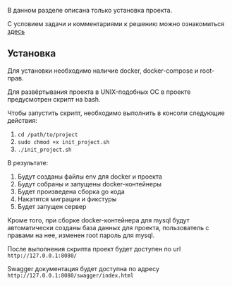 В данном разделе описана только установка проекта.

С условием задачи и комментариями к решению можно ознакомиться [здесь](https://github.com/plutonio00/books-api/tree/master/docs)

## Установка

Для установки необходимо наличие docker, docker-compose и root-прав.

Для развёртывания проекта в UNIX-подобных ОС в проекте предусмотрен скрипт на bash.

Чтобы запустить скрипт, необходимо выполнить в консоли следующие действия:

1. `cd /path/to/project`
2. `sudo chmod +x init_project.sh`
3. `./init_project.sh`

В результате:
1. Будут созданы файлы env для docker и проекта
2. Будут собраны и запущены docker-контейнеры
3. Будет произведена сборка go кода
4. Накатятся миграции и фикстуры
5. Будет запущен сервер

Кроме того, при сборке docker-контейнера для mysql будут автоматически созданы база данных для проекта, пользователь с правами на нее, изменен root пароль для mysql.

После выполнения скрипта проект будет доступен по url `http://127.0.0.1:8080/`

Swagger документация будет доступна по адресу `http://127.0.0.1:8080/swagger/index.html`